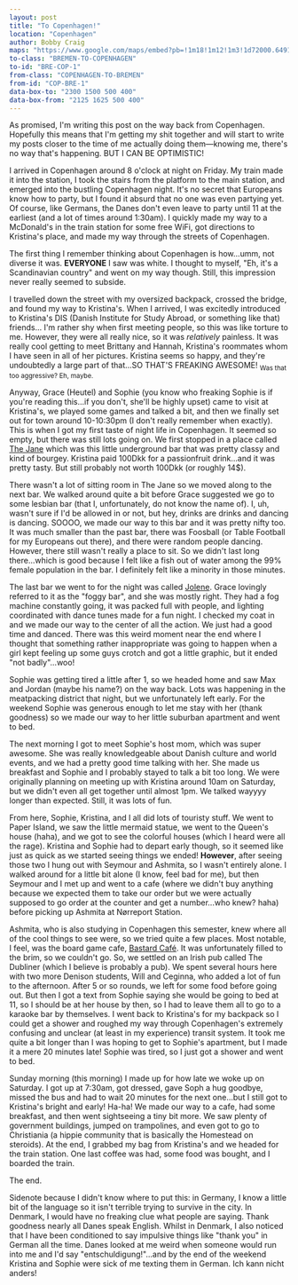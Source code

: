 ```yaml
---
layout: post
title: "To Copenhagen!"
location: "Copenhagen"
author: Bobby Craig
maps: "https://www.google.com/maps/embed?pb=!1m18!1m12!1m3!1d72000.64910963662!2d12.490799519046782!3d55.67124741358487!2m3!1f0!2f0!3f0!3m2!1i1024!2i768!4f13.1!3m3!1m2!1s0x4652533c5c803d23%3A0x4dd7edde69467b8!2sCopenhagen%2C+Denmark!5e0!3m2!1sen!2sus!4v1487516830943"
to-class: "BREMEN-TO-COPENHAGEN"
to-id: "BRE-COP-1"
from-class: "COPENHAGEN-TO-BREMEN"
from-id: "COP-BRE-1"
data-box-to: "2300 1500 500 400"
data-box-from: "2125 1625 500 400"
---
```


<div class="{{ page.to-class }}" data-from="{% if page.data-box-from %}{{ page.data-box-from }}{% endif %}" data-to="{% if page.data-box-to %}{{ page.data-box-to }}{% endif %}">
<p>As promised, I'm writing this post on the way back from Copenhagen. Hopefully this means that I'm getting my shit together and will start to write my posts closer to the time of me actually doing them&mdash;knowing me, there's no way that's happening. BUT I CAN BE OPTIMISTIC!</p>

<p>I arrived in Copenhagen around 8 o'clock at night on Friday. My train made it into the station, I took the stairs from the platform to the main station, and emerged into the bustling Copenhagen night. It's no secret that Europeans know how to party, but I found it absurd that no one was even partying yet. Of course, like Germans, the Danes don't even leave to party until 11 at the earliest (and a lot of times around 1:30am). I quickly made my way to a McDonald's in the train station for some free WiFi, got directions to Kristina's place, and made my way through the streets of Copenhagen.</p>

<p>The first thing I remember thinking about Copenhagen is how...umm, not diverse it was. <strong>EVERYONE</strong> I saw was white. I thought to myself, "Eh, it's a Scandinavian country" and went on my way though. Still, this impression never really seemed to subside.</p>

<p>I travelled down the street with my oversized backpack, crossed the bridge, and found my way to Kristina's. When I arrived, I was excitedly introduced to Kristina's DIS (Danish Institute for Study Abroad, or something like that) friends... I'm rather shy when first meeting people, so this was like torture to me. However, they were all really nice, so it was <em>relatively</em> painless. It was really cool getting to meet Brittany and Hannah, Kristina's roommates whom I have seen in all of her pictures. Kristina seems so happy, and they're undoubtedly a large part of that...SO THAT'S FREAKING AWESOME! <sub>Was that too aggressive? Eh, maybe.</sub></p>
</div>

<p>Anyway, Grace (Heutel) and Sophie (you know who freaking Sophie is if you're reading this...if you don't, she'll be highly upset) came to visit at Kristina's, we played some games and talked a bit, and then we finally set out for town around 10-10:30pm (I don't really remember when exactly). This is when I got my first taste of night life in Copenhagen. It seemed so empty, but there was still lots going on. We first stopped in a place called <a href="https://www.facebook.com/thejanecph/">The Jane</a> which was this little underground bar that was pretty classy and kind of bourgey. Kristina paid 100Dkk for a passionfruit drink...and it was pretty tasty. But still probably not worth 100Dkk (or roughly 14$).</p>

<p>There wasn't a lot of sitting room in The Jane so we moved along to the next bar. We walked around quite a bit before Grace suggested we go to some lesbian bar (that I, unfortunately, do not know the name of). I, uh, wasn't sure if I'd be allowed in or not, but hey, drinks are drinks and dancing is dancing. SOOOO, we made our way to this bar and it was pretty nifty too. It was much smaller than the past bar, there was Foosball (or Table Football for my Europeans out there), and there were random people dancing. However, there still wasn't really a place to sit. So we didn't last long there...which is good because I felt like a fish out of water among the 99% female population in the bar. I definitely felt like a minority in those minutes.</p>

<p>The last bar we went to for the night was called <a href="https://www.facebook.com/JoleneBar/">Jolene</a>. Grace lovingly referred to it as the "foggy bar", and she was mostly right. They had a fog machine constantly going, it was packed full with people, and lighting coordinated with dance tunes made for a fun night. I checked my coat in and we made our way to the center of all the action. We just had a good time and danced. There was this weird moment near the end where I thought that something rather inappropriate was going to happen when a girl kept feeling up some guys crotch and got a little graphic, but it ended "not badly"...woo!</p>

<p>Sophie was getting tired a little after 1, so we headed home and saw Max and Jordan (maybe his name?) on the way back. Lots was happening in the meatpacking district that night, but we unfortunately left early. For the weekend Sophie was generous enough to let me stay with her (thank goodness) so we made our way to her little suburban apartment and went to bed.</p>

<p>The next morning I got to meet Sophie's host mom, which was super awesome. She was really knowledgeable about Danish culture and world events, and we had a pretty good time talking with her. She made us breakfast and Sophie and I probably stayed to talk a bit too long. We were originally planning on meeting up with Kristina around 10am on Saturday, but we didn't even all get together until almost 1pm. We talked wayyyy longer than expected. Still, it was lots of fun.</p>

<p>From here, Sophie, Kristina, and I all did lots of touristy stuff. We went to Paper Island, we saw the little mermaid statue, we went to the Queen's house (haha), and we got to see the colorful houses (which I heard were all the rage). Kristina and Sophie had to depart early though, so it seemed like just as quick as we started seeing things we ended! <strong>However</strong>, after seeing those two I hung out with Seymour and Ashmita, so I wasn't entirely alone. I walked around for a little bit alone (I know, feel bad for me), but then Seymour and I met up and went to a cafe (where we didn't buy anything because we expected them to take our order but we were actually supposed to go order at the counter and get a number...who knew? haha) before picking up Ashmita at Nørreport Station.</p>

<div class="{{ page.from-class }}" data-from="{% if page.data-box-to %}{{ page.data-box-to }}{% endif %}" data-to="{% if page.data-box-from %}{{ page.data-box-from }}{% endif %}">
<p>Ashmita, who is also studying in Copenhagen this semester, knew where all of the cool things to see were, so we tried quite a few places. Most notable, I feel, was the board game cafe, <a href="http://bastardcafe.dk">Bastard Café</a>. It was unfortunately filled to the brim, so we couldn't go. So, we settled on an Irish pub called The Dubliner (which I believe is probably a pub). We spent several hours here with two more Denison students, Will and Ceginna, who added a lot of fun to the afternoon. After 5 or so rounds, we left for some food before going out. But then I got a text from Sophie saying she would be going to bed at 11, so I should be at her house by then, so I had to leave them all to go to a karaoke bar by themselves. I went back to Kristina's for my backpack so I could get a shower and roughed my way through Copenhagen's extremely confusing and unclear (at least in my experience) transit system. It took me quite a bit longer than I was hoping to get to Sophie's apartment, but I made it a mere 20 minutes late! Sophie was tired, so I just got a shower and went to bed.</p>

<p>Sunday morning (this morning) I made up for how late we woke up on Saturday. I got up at 7:30am, got dressed, gave Soph a hug goodbye, missed the bus and had to wait 20 minutes for the next one...but I still got to Kristina's bright and early! Ha-ha! We made our way to a cafe, had some breakfast, and then went sightseeing a tiny bit more. We saw plenty of government buildings, jumped on trampolines, and even got to go to Christiania (a hippie community that is basically the Homestead on steroids). At the end, I grabbed my bag from Kristina's and we headed for the train station. One last coffee was had, some food was bought, and I boarded the train.</p>
</div>

<p>The end.</p>

<p>Sidenote because I didn't know where to put this: in Germany, I know a little bit of the language so it isn't terrible trying to survive in the city. In Denmark, I would have no freaking clue what people are saying. Thank goodness nearly all Danes speak English. Whilst in Denmark, I also noticed that I have been conditioned to say impulsive things like "thank you" in German all the time. Danes looked at me weird when someone would run into me and I'd say "entschuldigung!"...and by the end of the weekend Kristina and Sophie were sick of me texting them in German. Ich kann nicht anders!</p>

